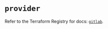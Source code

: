 # `provider`

Refer to the Terraform Registry for docs: [`gitlab`](https://registry.terraform.io/providers/gitlabhq/gitlab/18.3.0/docs).
